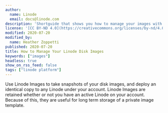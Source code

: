```yaml
---
author:
  name: Linode
  email: docs@linode.com
description: 'Shortguide that shows you how to manage your images with Linode Images.'
license: '[CC BY-ND 4.0](https://creativecommons.org/licenses/by-nd/4.0)'
modified: 2020-07-20
modified_by:
  name: Heather Zoppetti
published: 2020-07-20
title: How to Manage Your Linode Disk Images
keywords: ["images"]
headless: true
show_on_rss_feed: false
tags: ["linode platform"]
---
```


Use Linode Images to take snapshots of your disk images, and deploy an identical copy to any Linode under your account. Linode Images are retained whether or not you have an active Linode on your account. Because of this, they are useful for long term storage of a private image template.
